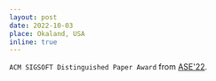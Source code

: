 ```yaml
---
layout: post
date: 2022-10-03
place: Okaland, USA
inline: true
---
```


`ACM SIGSOFT Distinguished Paper Award` from [ASE'22](https://conf.researchr.org/info/ase-2022/awards).